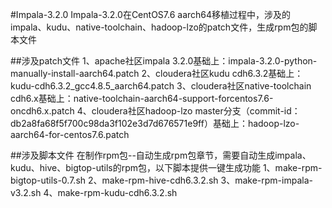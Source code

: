 #Impala-3.2.0
Impala-3.2.0在CentOS7.6 aarch64移植过程中，涉及的impala、kudu、native-toolchain、hadoop-lzo的patch文件，生成rpm包的脚本文件

##涉及patch文件
1、apache社区impala 3.2.0基础上：impala-3.2.0-python-manually-install-aarch64.patch
2、cloudera社区kudu cdh6.3.2基础上：kudu-cdh6.3.2_gcc4.8.5_aarch64.patch
3、cloudera社区native-toolchain cdh6.x基础上：native-toolchain-aarch64-support-forcentos7.6-oncdh6.x.patch
4、cloudera社区hadoop-lzo master分支（commit-id：db2a8fa68f5f700c98da3f102e3d7d676571e9ff）基础上：hadoop-lzo-aarch64-for-centos7.6.patch

##涉及脚本文件
在制作rpm包--自动生成rpm包章节，需要自动生成impala、kudu、hive、bigtop-utils的rpm包，以下脚本提供一键生成功能
1、make-rpm-bigtop-utils-0.7.sh
2、make-rpm-hive-cdh6.3.2.sh
3、make-rpm-impala-v3.2.sh
4、make-rpm-kudu-cdh6.3.2.sh
